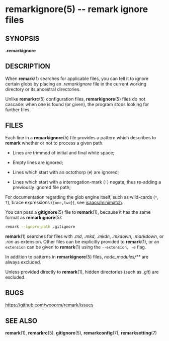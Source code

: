 # remarkignore(5) -- remark ignore files

## SYNOPSIS

**.remarkignore**

## DESCRIPTION

When **remark**(1) searches for applicable files, you can tell it to ignore
certain globs by placing an _.remarkignore_ file in the current working
directory or its ancestral directories.

Unlike **remarkrc**(5) configuration files, **remarkignore**(5) files do not
cascade: when one is found (or given), the program stops looking for further
files.

## FILES

Each line in a **remarkignore**(5) file provides a pattern which describes to
**remark** whether or not to process a given path.

*   Lines are trimmed of initial and final white space;

*   Empty lines are ignored;

*   Lines which start with an octothorp (`#`) are ignored;

*   Lines which start with a interrogation-mark (`!`) negate, thus re-adding
    a previously ignored file path;

For documentation regarding the glob engine itself, such as wild-cards
(`*`, `?`), brace expressions (`{one,two}`), see
[isaacs/minimatch](https://github.com/isaacs/minimatch).

You can pass a **gitignore**(5) file to **remark**(1), because it has the same
format as **remarkignore**(5):

```bash
remark --ignore-path .gitignore
```

**remark**(1) searches for files with  _.md_, _.mkd_, _.mkdn_, _.mkdown_,
_.markdown_, or _.ron_ as extension.  Other files can be explicitly provided
to **remark**(1), or an `extension` can be given to **remark**(1) using the
`--extension, -e` flag.

In addition to patterns in **remarkignore**(5) files, _node\_modules/\*\*_ are
always excluded.

Unless provided directly to **remark**(1), hidden directories (such as _.git_)
are excluded.

## BUGS

<https://github.com/wooorm/remark/issues>

## SEE ALSO

**remark**(1), **remarkrc**(5), **gitignore**(5), **remarkconfig**(7),
**remarksetting**(7)
